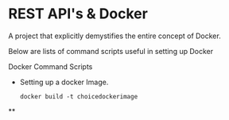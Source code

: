 # REST API's & Docker

A project that explicitly demystifies the entire concept of Docker.

Below are lists of command scripts useful in setting up Docker

Docker Command Scripts

- Setting up a docker Image.

  `docker build -t choicedockerimage`

\*\*
